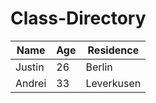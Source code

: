 # Class-Directory


| Name| Age | Residence |
| ---- | ---|---------------|
|Justin| 26 | Berlin |
|Andrei| 33 | Leverkusen |

